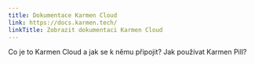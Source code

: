 ```yaml
---
title: Dokumentace Karmen Cloud
link: https://docs.karmen.tech/
linkTitle: Zobrazit dokumentaci Karmen Cloud
---
```


Co je to Karmen Cloud a jak se k němu připojit? Jak používat Karmen Pill?
